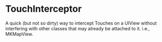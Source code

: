 TouchInterceptor
================

A quick (but not so dirty) way to intercept Touches on a UIView without interfering with other classes that may already be attached to it. i.e., MKMapView.
